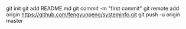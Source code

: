 git init
git add README.md
git commit -m "first commit"
git remote add origin https://github.com/fengyunpeng/systeminfo.git
git push -u origin master